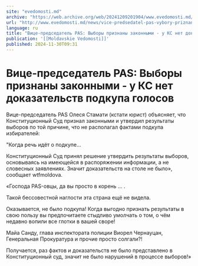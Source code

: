 ```yaml
---
site: "evedomosti.md"
archive: "https://web.archive.org/web/20241209201904/www.evedomosti.md/news/vice-predsedatel-pas-vybory-priznany-zakonnymi-u-ks-net-doka"
url: "http://www.evedomosti.md/news/vice-predsedatel-pas-vybory-priznany-zakonnymi-u-ks-net-doka"
language: ru
title: "Вице-председатель PAS: Выборы признаны законными - у КС нет доказательств подкупа голосов"
publication: '[[Moldavskie Vedomosti]]'
published: 2024-11-30T09:31
---
```


# Вице-председатель PAS: Выборы признаны законными - у КС нет доказательств подкупа голосов

Вице-председатель PAS Олеся Стамати (кстати юрист) объясняет, что Конституционный Суд признал законными и утвердил результаты выборов по той причине, что не располагал фактами подкупа избирателей:

"Когда речь идёт о подкупе...

Конституционный Суд принял решение утвердить результаты выборов, основываясь на имеющейся в распоряжении информации, а не словесных заявлениях. Значит доказательств на столе не было», сообщает wtfmoldova.

«Господа PAS-овцы, да вы просто в корень … .

Такой бессовестной наглости эта страна ещё не видела.

Оказывается, не было подкупа! Когда выгодно признать результаты в свою пользу вы предпочитаете стыдливо умолчать о том, о чём недавно вопили все глотки в вашей своре!

Майа Санду, глава инспектората полиции Виорел Чернауцан, Генеральная Прокуратура и прочие просто солгали?!

Получается, раз фактов и доказательств не было представлено в Конституционный суд, значит не было нарушений в процессе выборов!»